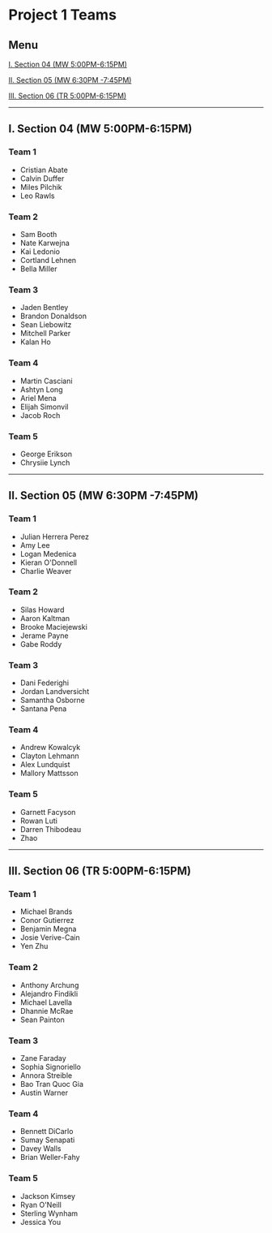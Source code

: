 # Project 1 Teams

## Menu

[I. Section 04 (MW 5:00PM-6:15PM)](#i-section-04-mw-500pm-615pm)

[II. Section 05 (MW 6:30PM -7:45PM)](#ii-section-05-mw-630pm--745pm)

[III. Section 06 (TR 5:00PM-6:15PM)](#iii-section-06-tr-500pm-615pm)

---

## I. Section 04 (MW 5:00PM-6:15PM)

### Team 1
- Cristian Abate
- Calvin Duffer
- Miles Pilchik
- Leo Rawls

### Team 2
- Sam Booth
- Nate Karwejna
- Kai Ledonio
- Cortland Lehnen
- Bella Miller

### Team 3
- Jaden Bentley
- Brandon Donaldson
- Sean Liebowitz
- Mitchell Parker
- Kalan Ho

### Team 4
- Martin Casciani
- Ashtyn Long
- Ariel Mena
- Elijah Simonvil
- Jacob Roch

### Team 5
- George Erikson
- Chrysiie Lynch


---

## II. Section 05 (MW 6:30PM -7:45PM)

### Team 1
- Julian Herrera Perez
- Amy Lee
- Logan Medenica
- Kieran O'Donnell
- Charlie Weaver

### Team 2
- Silas Howard
- Aaron Kaltman
- Brooke Maciejewski
- Jerame Payne
- Gabe Roddy

### Team 3
- Dani Federighi
- Jordan Landversicht
- Samantha Osborne
- Santana Pena

### Team 4
- Andrew Kowalcyk
- Clayton Lehmann
- Alex Lundquist
- Mallory Mattsson

### Team 5
- Garnett Facyson
- Rowan Luti
- Darren Thibodeau
- Zhao

---

## III. Section 06 (TR 5:00PM-6:15PM)

### Team 1
- Michael Brands
- Conor Gutierrez
- Benjamin Megna
- Josie Verive-Cain
- Yen Zhu

### Team 2
- Anthony Archung
- Alejandro Findikli
- Michael Lavella
- Dhannie McRae
- Sean Painton

### Team 3
- Zane Faraday
- Sophia Signoriello
- Annora Streible
- Bao Tran Quoc Gia
- Austin Warner

### Team 4
- Bennett DiCarlo
- Sumay Senapati
- Davey Walls
- Brian Weller-Fahy

### Team 5
- Jackson Kimsey
- Ryan O'Neill
- Sterling Wynham
- Jessica You
